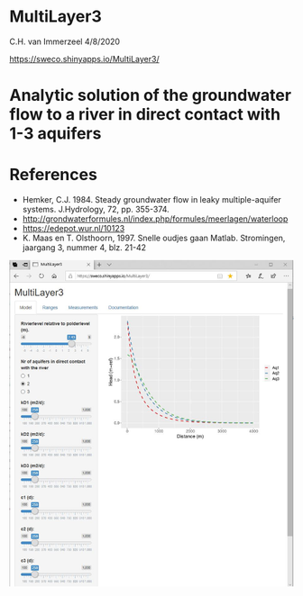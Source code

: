 # MultiLayer3
C.H. van Immerzeel
4/8/2020

https://sweco.shinyapps.io/MultiLayer3/

# Analytic solution of the groundwater flow to a river in direct contact with 1-3 aquifers

# References
- Hemker, C.J. 1984. Steady groundwater flow in leaky multiple-aquifer systems. J.Hydrology, 72, pp. 355-374.
- <http://grondwaterformules.nl/index.php/formules/meerlagen/waterloop>
- <https://edepot.wur.nl/10123>
- K. Maas en T. Olsthoorn, 1997. Snelle oudjes gaan Matlab. Stromingen, jaargang 3, nummer 4, blz. 21-42

![screenshot](screenshot.jpg)
